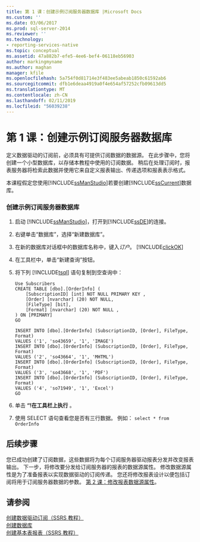```yaml
---
title: 第 1 课：创建示例订阅服务器数据库 |Microsoft Docs
ms.custom: ''
ms.date: 03/06/2017
ms.prod: sql-server-2014
ms.reviewer: ''
ms.technology:
- reporting-services-native
ms.topic: conceptual
ms.assetid: 47a882b7-efe5-4ee6-bef4-06118eb56903
author: markingmyname
ms.author: maghan
manager: kfile
ms.openlocfilehash: 5a754f0d81714e3f483ee5abeab1850c61592ab6
ms.sourcegitcommit: dfb1e6deaa4919a0f4e654af57252cfb09613dd5
ms.translationtype: MT
ms.contentlocale: zh-CN
ms.lasthandoff: 02/11/2019
ms.locfileid: "56039238"
---
```

# <a name="lesson-1-creating-a-sample-subscriber-database"></a>第 1 课：创建示例订阅服务器数据库
  定义数据驱动的订阅前，必须具有可提供订阅数据的数据源。 在此步骤中，您将创建一个小型数据库，以存储本教程中使用的订阅数据。 稍后在处理订阅时，报表服务器将检索此数据并使用它来自定义报表输出、传递选项和报表表示格式。  
  
 本课程假定您使用[!INCLUDE[ssManStudio](../includes/ssmanstudio-md.md)]若要创建[!INCLUDE[ssCurrent](../includes/sscurrent-md.md)]数据库。  
  
### <a name="to-create-a-sample-subscriber-database"></a>创建示例订阅服务器数据库  
  
1.  启动 [!INCLUDE[ssManStudio](../includes/ssmanstudio-md.md)]，打开到[!INCLUDE[ssDE](../includes/ssde-md.md)]的连接。  
  
2.  右键单击“数据库”，选择“新建数据库”。  
  
3.  在新的数据库对话框中的数据库名称中，键入*订户*。 [!INCLUDE[clickOK](../includes/clickok-md.md)]  
  
4.  在工具栏中，单击“新建查询”按钮。  
  
5.  将下列 [!INCLUDE[tsql](../includes/tsql-md.md)] 语句复制到空查询中：  
  
    ```  
    Use Subscribers  
    CREATE TABLE [dbo].[OrderInfo] (  
        [SubscriptionID] [int] NOT NULL PRIMARY KEY ,  
        [Order] [nvarchar] (20) NOT NULL,  
        [FileType] [bit],  
        [Format] [nvarchar] (20) NOT NULL ,  
    ) ON [PRIMARY]  
    GO  
  
    INSERT INTO [dbo].[OrderInfo] (SubscriptionID, [Order], FileType, Format)   
    VALUES ('1', 'so43659', '1', 'IMAGE')  
    INSERT INTO [dbo].[OrderInfo] (SubscriptionID, [Order], FileType, Format)   
    VALUES ('2', 'so43664', '1', 'MHTML')  
    INSERT INTO [dbo].[OrderInfo] (SubscriptionID, [Order], FileType, Format)   
    VALUES ('3', 'so43668', '1', 'PDF')  
    INSERT INTO [dbo].[OrderInfo] (SubscriptionID, [Order], FileType, Format)   
    VALUES ('4', 'so71949', '1', 'Excel')  
    GO  
    ```  
  
6.  单击 **“!在工具栏上执行** 。  
  
7.  使用 SELECT 语句查看您是否有三行数据。 例如： `select * from OrderInfo`  
  
## <a name="next-steps"></a>后续步骤  
 您已成功创建了订阅数据，这些数据将为每个订阅服务器驱动报表分发并改变报表输出。 下一步，将修改要分发给订阅服务器的报表的数据源属性。 修改数据源属性是为了准备报表以实现数据驱动的订阅传递。 您还将修改报表设计以便包括订阅将用于订阅服务器数据的参数。 [第 2 课：修改报表数据源属性](lesson-2-modifying-the-report-data-source-properties.md)。  
  
## <a name="see-also"></a>请参阅  
 [创建数据驱动订阅（SSRS 教程）](create-a-data-driven-subscription-ssrs-tutorial.md)   
 [创建数据库](../relational-databases/databases/create-a-database.md)   
 [创建基本表报表（SSRS 教程）](create-a-basic-table-report-ssrs-tutorial.md)  
  
  
